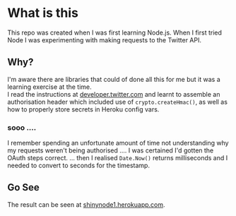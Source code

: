 # What is this
This repo was created when I was first learning Node.js.  When I first tried Node I was experimenting with making requests to the Twitter API.  

## Why?
I'm aware there are libraries that could of done all this for me but it was a learning exercise at the time.  
I read the instructions at [developer.twitter.com](https://developer.twitter.com/) and learnt to assemble an authorisation header which included use of `crypto.createHmac()`, as well as how to properly store secrets in Heroku config vars. 

### sooo .... 
I remember spending an unfortunate amount of time not understanding why my requests weren't being authorised .... I was certained I'd gotten the OAuth steps correct.
... then I realised `Date.Now()` returns milliseconds and I needed to convert to seconds for the timestamp.

## Go See
The result can be seen at [shinynode1.herokuapp.com](https://shinynode1.herokuapp.com/).
